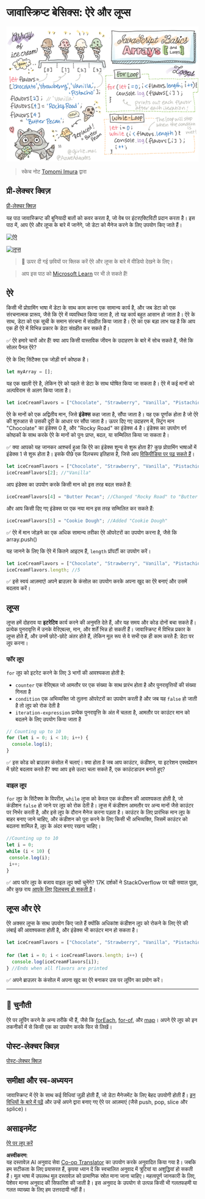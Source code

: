 <!--
CO_OP_TRANSLATOR_METADATA:
{
  "original_hash": "3f7f87871312cf6cc12662da7d973182",
  "translation_date": "2025-08-24T12:20:14+00:00",
  "source_file": "2-js-basics/4-arrays-loops/README.md",
  "language_code": "hi"
}
-->
# जावास्क्रिप्ट बेसिक्स: ऐरे और लूप्स

![जावास्क्रिप्ट बेसिक्स - ऐरे](../../../../sketchnotes/webdev101-js-arrays.png)
> स्केच नोट [Tomomi Imura](https://twitter.com/girlie_mac) द्वारा

## प्री-लेक्चर क्विज़
[प्री-लेक्चर क्विज़](https://ashy-river-0debb7803.1.azurestaticapps.net/quiz/13)

यह पाठ जावास्क्रिप्ट की बुनियादी बातों को कवर करता है, जो वेब पर इंटरएक्टिविटी प्रदान करता है। इस पाठ में, आप ऐरे और लूप्स के बारे में जानेंगे, जो डेटा को मैनेज करने के लिए उपयोग किए जाते हैं।

[![ऐरे](https://img.youtube.com/vi/1U4qTyq02Xw/0.jpg)](https://youtube.com/watch?v=1U4qTyq02Xw "Arrays")

[![लूप्स](https://img.youtube.com/vi/Eeh7pxtTZ3k/0.jpg)](https://www.youtube.com/watch?v=Eeh7pxtTZ3k "Loops")

> 🎥 ऊपर दी गई छवियों पर क्लिक करें ऐरे और लूप्स के बारे में वीडियो देखने के लिए।

> आप इस पाठ को [Microsoft Learn](https://docs.microsoft.com/learn/modules/web-development-101-arrays/?WT.mc_id=academic-77807-sagibbon) पर भी ले सकते हैं!

## ऐरे

किसी भी प्रोग्रामिंग भाषा में डेटा के साथ काम करना एक सामान्य कार्य है, और जब डेटा को एक संरचनात्मक प्रारूप, जैसे कि ऐरे में व्यवस्थित किया जाता है, तो यह कार्य बहुत आसान हो जाता है। ऐरे के साथ, डेटा को एक सूची के समान संरचना में संग्रहीत किया जाता है। ऐरे का एक बड़ा लाभ यह है कि आप एक ही ऐरे में विभिन्न प्रकार के डेटा संग्रहीत कर सकते हैं।

✅ ऐरे हमारे चारों ओर हैं! क्या आप किसी वास्तविक जीवन के उदाहरण के बारे में सोच सकते हैं, जैसे कि सोलर पैनल ऐरे?

ऐरे के लिए सिंटैक्स एक जोड़ी वर्ग कोष्ठक है।

```javascript
let myArray = [];
```

यह एक खाली ऐरे है, लेकिन ऐरे को पहले से डेटा के साथ घोषित किया जा सकता है। ऐरे में कई मानों को अल्पविराम से अलग किया जाता है।

```javascript
let iceCreamFlavors = ["Chocolate", "Strawberry", "Vanilla", "Pistachio", "Rocky Road"];
```

ऐरे के मानों को एक अद्वितीय मान, जिसे **इंडेक्स** कहा जाता है, सौंपा जाता है। यह एक पूर्णांक होता है जो ऐरे की शुरुआत से उसकी दूरी के आधार पर सौंपा जाता है। ऊपर दिए गए उदाहरण में, स्ट्रिंग मान "Chocolate" का इंडेक्स 0 है, और "Rocky Road" का इंडेक्स 4 है। इंडेक्स का उपयोग वर्ग कोष्ठकों के साथ करके ऐरे के मानों को पुनः प्राप्त, बदल, या सम्मिलित किया जा सकता है।

✅ क्या आपको यह जानकर आश्चर्य हुआ कि ऐरे का इंडेक्स शून्य से शुरू होता है? कुछ प्रोग्रामिंग भाषाओं में इंडेक्स 1 से शुरू होता है। इसके पीछे एक दिलचस्प इतिहास है, जिसे आप [विकिपीडिया पर पढ़ सकते हैं](https://en.wikipedia.org/wiki/Zero-based_numbering)।

```javascript
let iceCreamFlavors = ["Chocolate", "Strawberry", "Vanilla", "Pistachio", "Rocky Road"];
iceCreamFlavors[2]; //"Vanilla"
```

आप इंडेक्स का उपयोग करके किसी मान को इस तरह बदल सकते हैं:

```javascript
iceCreamFlavors[4] = "Butter Pecan"; //Changed "Rocky Road" to "Butter Pecan"
```

और आप किसी दिए गए इंडेक्स पर एक नया मान इस तरह सम्मिलित कर सकते हैं:

```javascript
iceCreamFlavors[5] = "Cookie Dough"; //Added "Cookie Dough"
```

✅ ऐरे में मान जोड़ने का एक अधिक सामान्य तरीका ऐरे ऑपरेटरों का उपयोग करना है, जैसे कि array.push()

यह जानने के लिए कि ऐरे में कितने आइटम हैं, `length` प्रॉपर्टी का उपयोग करें।

```javascript
let iceCreamFlavors = ["Chocolate", "Strawberry", "Vanilla", "Pistachio", "Rocky Road"];
iceCreamFlavors.length; //5
```

✅ इसे स्वयं आज़माएं! अपने ब्राउज़र के कंसोल का उपयोग करके अपना खुद का ऐरे बनाएं और उसमें बदलाव करें।

## लूप्स

लूप्स हमें दोहराव या **इटरेटिव** कार्य करने की अनुमति देते हैं, और यह समय और कोड दोनों बचा सकते हैं। प्रत्येक पुनरावृत्ति में उनके वेरिएबल्स, मान, और शर्तें भिन्न हो सकती हैं। जावास्क्रिप्ट में विभिन्न प्रकार के लूप्स होते हैं, और उनमें छोटे-छोटे अंतर होते हैं, लेकिन मूल रूप से वे सभी एक ही काम करते हैं: डेटा पर लूप करना।

### फॉर लूप

`for` लूप को इटरेट करने के लिए 3 भागों की आवश्यकता होती है:
- `counter` एक वेरिएबल जो आमतौर पर एक संख्या के साथ प्रारंभ होता है और पुनरावृत्तियों की संख्या गिनता है
- `condition` एक अभिव्यक्ति जो तुलना ऑपरेटरों का उपयोग करती है और जब यह `false` हो जाती है तो लूप को रोक देती है
- `iteration-expression` प्रत्येक पुनरावृत्ति के अंत में चलता है, आमतौर पर काउंटर मान को बदलने के लिए उपयोग किया जाता है

```javascript
// Counting up to 10
for (let i = 0; i < 10; i++) {
  console.log(i);
}
```

✅ इस कोड को ब्राउज़र कंसोल में चलाएं। क्या होता है जब आप काउंटर, कंडीशन, या इटरेशन एक्सप्रेशन में छोटे बदलाव करते हैं? क्या आप इसे उल्टा चला सकते हैं, एक काउंटडाउन बनाते हुए?

### वाइल लूप

`for` लूप के सिंटैक्स के विपरीत, `while` लूप्स को केवल एक कंडीशन की आवश्यकता होती है, जो कंडीशन `false` हो जाने पर लूप को रोक देती है। लूप्स में कंडीशन आमतौर पर अन्य मानों जैसे काउंटर पर निर्भर करती है, और इसे लूप के दौरान मैनेज करना पड़ता है। काउंटर के लिए प्रारंभिक मान लूप के बाहर बनाए जाने चाहिए, और कंडीशन को पूरा करने के लिए किसी भी अभिव्यक्ति, जिसमें काउंटर को बदलना शामिल है, लूप के अंदर बनाए रखना चाहिए।

```javascript
//Counting up to 10
let i = 0;
while (i < 10) {
 console.log(i);
 i++;
}
```

✅ आप फॉर लूप के बजाय वाइल लूप क्यों चुनेंगे? 17K दर्शकों ने StackOverflow पर यही सवाल पूछा, और कुछ राय [आपके लिए दिलचस्प हो सकती हैं](https://stackoverflow.com/questions/39969145/while-loops-vs-for-loops-in-javascript)।

## लूप्स और ऐरे

ऐरे अक्सर लूप्स के साथ उपयोग किए जाते हैं क्योंकि अधिकांश कंडीशन लूप को रोकने के लिए ऐरे की लंबाई की आवश्यकता होती है, और इंडेक्स भी काउंटर मान हो सकता है।

```javascript
let iceCreamFlavors = ["Chocolate", "Strawberry", "Vanilla", "Pistachio", "Rocky Road"];

for (let i = 0; i < iceCreamFlavors.length; i++) {
  console.log(iceCreamFlavors[i]);
} //Ends when all flavors are printed
```

✅ अपने ब्राउज़र के कंसोल में अपना खुद का ऐरे बनाकर उस पर लूपिंग का प्रयोग करें।

---

## 🚀 चुनौती

ऐरे पर लूपिंग करने के अन्य तरीके भी हैं, जैसे कि [forEach](https://developer.mozilla.org/docs/Web/JavaScript/Reference/Global_Objects/Array/forEach), [for-of](https://developer.mozilla.org/docs/Web/JavaScript/Reference/Statements/for...of), और [map](https://developer.mozilla.org/docs/Web/JavaScript/Reference/Global_Objects/Array/map)। अपने ऐरे लूप को इन तकनीकों में से किसी एक का उपयोग करके फिर से लिखें।

## पोस्ट-लेक्चर क्विज़
[पोस्ट-लेक्चर क्विज़](https://ashy-river-0debb7803.1.azurestaticapps.net/quiz/14)

## समीक्षा और स्व-अध्ययन

जावास्क्रिप्ट में ऐरे के साथ कई विधियां जुड़ी होती हैं, जो डेटा मैनेजमेंट के लिए बेहद उपयोगी होती हैं। [इन विधियों के बारे में पढ़ें](https://developer.mozilla.org/docs/Web/JavaScript/Reference/Global_Objects/Array) और उन्हें अपने द्वारा बनाए गए ऐरे पर आज़माएं (जैसे push, pop, slice और splice)।

## असाइनमेंट

[ऐरे पर लूप करें](assignment.md)

**अस्वीकरण**:  
यह दस्तावेज़ AI अनुवाद सेवा [Co-op Translator](https://github.com/Azure/co-op-translator) का उपयोग करके अनुवादित किया गया है। जबकि हम सटीकता के लिए प्रयासरत हैं, कृपया ध्यान दें कि स्वचालित अनुवाद में त्रुटियां या अशुद्धियां हो सकती हैं। मूल भाषा में उपलब्ध मूल दस्तावेज़ को प्रामाणिक स्रोत माना जाना चाहिए। महत्वपूर्ण जानकारी के लिए, पेशेवर मानव अनुवाद की सिफारिश की जाती है। इस अनुवाद के उपयोग से उत्पन्न किसी भी गलतफहमी या गलत व्याख्या के लिए हम उत्तरदायी नहीं हैं।